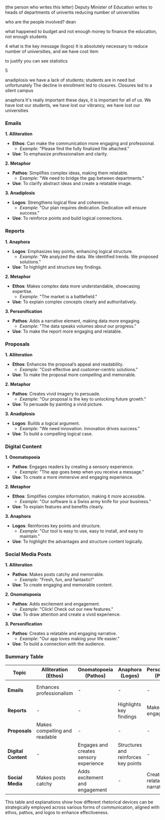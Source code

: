 

(the person who writes this letter)
Deputy Minister of Education
writes to heads of departments of univertis
reducing number of universities

who are the people involved?
dean

what happened to budget and not enough money to finance the education, not enough students


4 what is the key message
(logos)
It is absolutely necessary to reduce number of universities, and we have cost item

to justify  you can see statistics

5 

anadiplosis
we have a lack of students; students are in need but unfortunately 
The decline in enrollment led to closures. Closures led to a silent campus



anaphora
It's really important these days, it is important for all of us.
We have lost our students, we have lost our vibrancy, we have lost our universities

### Emails

**1. Alliteration**
   - **Ethos**: Can make the communication more engaging and professional.
     - *Example*: "Please find the fully finalized file attached."
   - **Use**: To emphasize professionalism and clarity.

**2. Metaphor**
   - **Pathos**: Simplifies complex ideas, making them relatable.
     - *Example*: "We need to bridge the gap between departments."
   - **Use**: To clarify abstract ideas and create a relatable image.

**3. Anadiplosis**
   - **Logos**: Strengthens logical flow and coherence.
     - *Example*: "Our plan requires dedication. Dedication will ensure success."
   - **Use**: To reinforce points and build logical connections.

### Reports

**1. Anaphora**
   - **Logos**: Emphasizes key points, enhancing logical structure.
     - *Example*: "We analyzed the data. We identified trends. We proposed solutions."
   - **Use**: To highlight and structure key findings.

**2. Metaphor**
   - **Ethos**: Makes complex data more understandable, showcasing expertise.
     - *Example*: "The market is a battlefield."
   - **Use**: To explain complex concepts clearly and authoritatively.

**3. Personification**
   - **Pathos**: Adds a narrative element, making data more engaging.
     - *Example*: "The data speaks volumes about our progress."
   - **Use**: To make the report more engaging and relatable.

### Proposals

**1. Alliteration**
   - **Ethos**: Enhances the proposal’s appeal and readability.
     - *Example*: "Cost-effective and customer-centric solutions."
   - **Use**: To make the proposal more compelling and memorable.

**2. Metaphor**
   - **Pathos**: Creates vivid imagery to persuade.
     - *Example*: "Our proposal is the key to unlocking future growth."
   - **Use**: To persuade by painting a vivid picture.

**3. Anadiplosis**
   - **Logos**: Builds a logical argument.
     - *Example*: "We need innovation. Innovation drives success."
   - **Use**: To build a compelling logical case.

### Digital Content

**1. Onomatopoeia**
   - **Pathos**: Engages readers by creating a sensory experience.
     - *Example*: "The app goes beep when you receive a message."
   - **Use**: To create a more immersive and engaging experience.

**2. Metaphor**
   - **Ethos**: Simplifies complex information, making it more accessible.
     - *Example*: "Our software is a Swiss army knife for your business."
   - **Use**: To explain features and benefits clearly.

**3. Anaphora**
   - **Logos**: Reinforces key points and structure.
     - *Example*: "Our tool is easy to use, easy to install, and easy to maintain."
   - **Use**: To highlight the advantages and structure content logically.

### Social Media Posts

**1. Alliteration**
   - **Pathos**: Makes posts catchy and memorable.
     - *Example*: "Fresh, fun, and fantastic!"
   - **Use**: To create engaging and memorable content.

**2. Onomatopoeia**
   - **Pathos**: Adds excitement and engagement.
     - *Example*: "Click! Check out our new features."
   - **Use**: To draw attention and create a vivid experience.

**3. Personification**
   - **Pathos**: Creates a relatable and engaging narrative.
     - *Example*: "Our app loves making your life easier."
   - **Use**: To build a connection with the audience.

### Summary Table

| Topic              | Alliteration (Ethos)                       | Onomatopoeia (Pathos)                  | Anaphora (Logos)                        | Personification (Pathos)               | Anadiplosis (Logos)                    | Metaphor (Ethos/Pathos)                |
|--------------------|--------------------------------------------|----------------------------------------|-----------------------------------------|----------------------------------------|-----------------------------------------|----------------------------------------|
| **Emails**         | Enhances professionalism                   | -                                      | -                                       | -                                      | Builds logical connections             | Clarifies ideas, makes relatable       |
| **Reports**        | -                                          | -                                      | Highlights key findings                 | Makes data engaging                    | -                                       | Explains data clearly                  |
| **Proposals**      | Makes compelling and readable              | -                                      | -                                       | -                                      | Builds logical arguments               | Creates vivid imagery to persuade      |
| **Digital Content**| -                                          | Engages and creates sensory experience | Structures and reinforces key points    | -                                      | -                                       | Simplifies complex info                |
| **Social Media**   | Makes posts catchy                         | Adds excitement and engagement         | -                                       | Creates relatable narrative            | -                                       | Engages with vivid imagery             |

This table and explanations show how different rhetorical devices can be strategically employed across various forms of communication, aligned with ethos, pathos, and logos to enhance effectiveness.